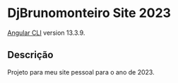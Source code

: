 # DjBrunomonteiro Site 2023

[Angular CLI](https://github.com/angular/angular-cli) version 13.3.9.

## Descrição

Projeto para meu site pessoal para o ano de 2023.


